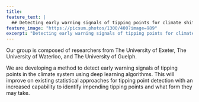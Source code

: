 ```yaml
---
title: 
feature_text: |
  ## Detecting early warning signals of tipping points for climate shifts
feature_image: "https://picsum.photos/1300/400?image=989"
excerpt: "Detecting early warning signals of tipping points for climate shifts"
---
```


Our group is composed of researchers from The University of Exeter, The University of Waterloo, and The University of Guelph.

We are developing a method to detect early warning signals of tipping points in the climate system using deep learning algorithms. This will improve on existing statistical approaches for tipping point detection with an increased capability to identify impending tipping points and what form they may take. 
